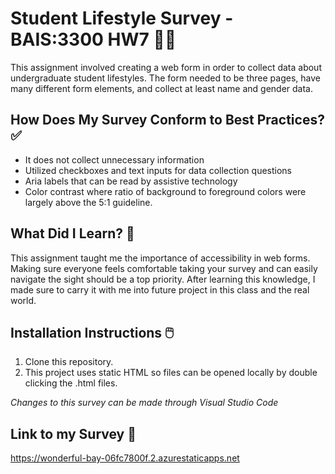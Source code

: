# Student Lifestyle Survey - BAIS:3300 HW7 🏃‍♀️

This assignment involved creating a web form in order to collect data about undergraduate student lifestyles. The form needed to be three pages, have many different form elements, and collect at least name and gender data. 

## How Does My Survey Conform to Best Practices? ✅
- It does not collect unnecessary information
- Utilized checkboxes and text inputs for data collection questions
- Aria labels that can be read by assistive technology
- Color contrast where ratio of background to foreground colors were largely above the 5:1 guideline. 

## What Did I Learn? 💭
This assignment taught me the importance of accessibility in web forms. Making sure everyone feels comfortable taking your survey and can easily navigate the sight should be a top priority. After learning this knowledge, I made sure to carry it with me into future project in this class and the real world. 

## Installation Instructions 🖱️
1. Clone this repository.
2. This project uses static HTML so files can be opened locally by double clicking the .html files.

*Changes to this survey can be made through Visual Studio Code*

## Link to my Survey 🔗

https://wonderful-bay-06fc7800f.2.azurestaticapps.net







